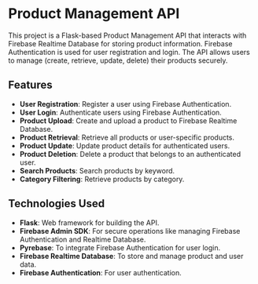 # Product Management API

This project is a Flask-based Product Management API that interacts with Firebase Realtime Database for storing product information. Firebase Authentication is used for user registration and login. The API allows users to manage (create, retrieve, update, delete) their products securely.

## Features

- **User Registration**: Register a user using Firebase Authentication.
- **User Login**: Authenticate users using Firebase Authentication.
- **Product Upload**: Create and upload a product to Firebase Realtime Database.
- **Product Retrieval**: Retrieve all products or user-specific products.
- **Product Update**: Update product details for authenticated users.
- **Product Deletion**: Delete a product that belongs to an authenticated user.
- **Search Products**: Search products by keyword.
- **Category Filtering**: Retrieve products by category.

## Technologies Used

- **Flask**: Web framework for building the API.
- **Firebase Admin SDK**: For secure operations like managing Firebase Authentication and Realtime Database.
- **Pyrebase**: To integrate Firebase Authentication for user login.
- **Firebase Realtime Database**: To store and manage product and user data.
- **Firebase Authentication**: For user authentication.
